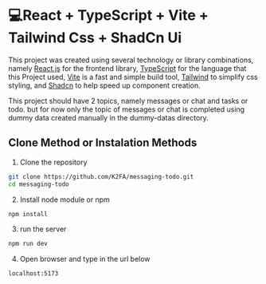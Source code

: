 # 💻React + TypeScript + Vite + Tailwind Css + ShadCn Ui

This project was created using several technology or library combinations, namely [React.js](https://react.dev/)  for the frontend library, [TypeScript](https://www.typescriptlang.org/) for the language that this Project used, [Vite](https://vite.dev/) is a fast and simple build tool, [Tailwind](https://tailwindcss.com/) to simplify css styling, and [Shadcn](https://ui.shadcn.com/) to help speed up component creation.

This project should have 2 topics, namely messages or chat and tasks or todo. but for now only the topic of messages or chat is completed using dummy data created manually in the dummy-datas directory.


## Clone Method or Instalation Methods
1. Clone the repository
```bash
git clone https://github.com/K2FA/messaging-todo.git
cd messaging-todo
```

2. Install node module or npm
```bash
npm install
```

3. run the server
```bash
npm run dev
```

4. Open browser and type in the url below 
```bash
localhost:5173
```
